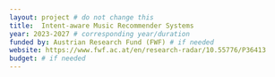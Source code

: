 ```yaml
---
layout: project # do not change this
title: 	Intent-aware Music Recommender Systems
year: 2023-2027	# corresponding year/duration
funded by: Austrian Research Fund (FWF) # if needed
website: https://www.fwf.ac.at/en/research-radar/10.55776/P36413
budget: # if needed
---
```

